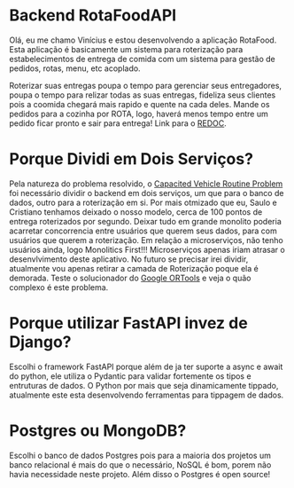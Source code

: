 # Backend RotaFoodAPI

Olá, eu me chamo Vinícius e estou desenvolvendo a aplicação RotaFood. Esta 
aplicação é basicamente um sistema para roterização para estabelecimentos de 
entrega de comida com um sistema para gestão de pedidos, rotas, menu, etc acoplado.

Roterizar suas entregas poupa o tempo para gerenciar seus entregadores, poupa 
o tempo para relizar todas as suas entregas, fideliza seus clientes pois a 
coomida chegará mais rapido e quente na cada deles. Mande os pedidos para a 
cozinha por ROTA, logo, haverá menos tempo entre um pedido ficar pronto e sair 
para entrega!
Link para o [REDOC](https://rotafood-api-production.up.railway.app/redoc).

# Porque Dividi em Dois Serviços?

Pela natureza do problema resolvido, o [Capacited Vehicle Routine Problem](https://en.wikipedia.org/wiki/Vehicle_routing_problem) foi necessário dividir o backend em dois serviços, um que para o banco de dados, outro para a roterização em si. Por mais otmizado que eu, Saulo e Cristiano tenhamos deixado o nosso modelo, cerca de 100 pontos de entrega roterizados por segundo. Deixar tudo em grande monolito poderia acarretar concorrencia entre usuários que querem seus dados, para com usuários que querem a roterização.
Em relação a microserviços, não tenho usuários ainda, logo Monolitics First!!! Microserviços apenas iriam atrasar o desenvlvimento deste aplicativo. No futuro se precisar irei dividir, atualmente vou apenas retirar a camada de Roterização poque ela é demorada. Teste o solucionador do [Google ORTools](https://developers.google.com/optimization/routing/cvrp) e veja o quão complexo é este problema.
# Porque utilizar FastAPI invez de Django?

Escolhi o framework FastAPI porque além de ja ter suporte a async e await do python, ele 
utiliza o Pydantic para validar fortemente os tipos e entruturas de dados. O Python por 
mais que seja dinamicamente tippado, atualmente este esta desenvolvendo ferramentas para 
tippagem de dados.


# Postgres ou MongoDB?

Escolhi o banco de dados Postgres pois para a maioria dos projetos um banco relacional é mais do que o necessário, NoSQL é bom, porem não havia necessidade neste projeto. 
Além disso o Postgres é open source!